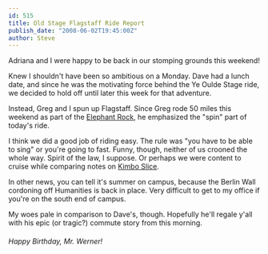 ```yaml
---
id: 515
title: Old Stage Flagstaff Ride Report
publish_date: "2008-06-02T19:45:00Z"
author: Steve
---
```

  
Adriana and I were happy to be back in our stomping grounds this weekend!

Knew I shouldn't have been so ambitious on a Monday. Dave had a lunch date, and since he was the motivating force behind the Ye Oulde Stage ride, we decided to hold off until later this week for that adventure.

Instead, Greg and I spun up Flagstaff. Since Greg rode 50 miles this weekend as part of the [Elephant Rock](http://www.elephantrockride.com/), he emphasized the "spin" part of today's ride.

I think we did a good job of riding easy. The rule was "you have to be able to sing" or you're going to fast. Funny, though, neither of us crooned the whole way. Spirit of the law, I suppose. Or perhaps we were content to cruise while comparing notes on [Kimbo Slice](http://sports.espn.go.com/extra/mma/news/story?id=3421054).

In other news, you can tell it's summer on campus, because the Berlin Wall cordoning off Humanities is back in place. Very difficult to get to my office if you're on the south end of campus.

My woes pale in comparison to Dave's, though. Hopefully he'll regale y'all with his epic (or tragic?) commute story from this morning.

###### Happy Birthday, Mr. Werner!
